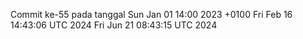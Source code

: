 Commit ke-55 pada tanggal Sun Jan 01 14:00 2023 +0100
Fri Feb 16 14:43:06 UTC 2024
Fri Jun 21 08:43:15 UTC 2024
